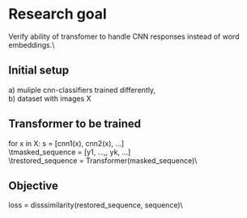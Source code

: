 # Research goal

Verify ability of transfomer to handle CNN responses instead of word embeddings.\

## Initial setup  
a) muliple cnn-classifiers trained differently,\
b) dataset with images X

## Transformer to be trained
for x in X: s = [cnn1(x), cnn2(x), ...] \
            \tmasked_sequence = [y1, ...,<MASK>, yk, ...]\
            \trestored_sequence = Transformer(masked_sequence)\

## Objective
loss = disssimilarity(restored_sequence, sequence)\


